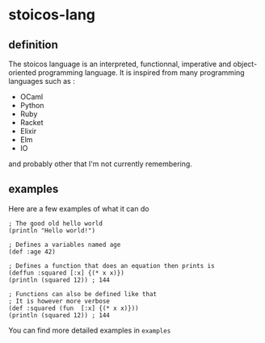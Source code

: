# stoicos-lang

## definition

The stoicos language is an interpreted, functionnal, imperative and object-oriented programming language.
It is inspired from many programming languages such as :
- OCaml
- Python
- Ruby
- Racket
- Elixir
- Elm
- IO

and probably other that I'm not currently remembering.

## examples

Here are a few examples of what it can do

```
; The good old hello world
(println "Hello world!")

; Defines a variables named age
(def :age 42)

; Defines a function that does an equation then prints is
(deffun :squared [:x] {(* x x)})
(println (squared 12)) ; 144

; Functions can also be defined like that
; It is however more verbose
(def :squared (fun  [:x] {(* x x)}))
(println (squared 12)) ; 144
```

You can find more detailed examples in `examples`

